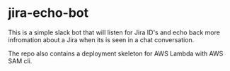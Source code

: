 # jira-echo-bot

This is a simple slack bot that will listen for Jira ID's and echo back more
 infromation about a Jira when its is seen in a chat conversation.

The repo also contains a deployment skeleton for AWS Lambda with AWS SAM cli.
